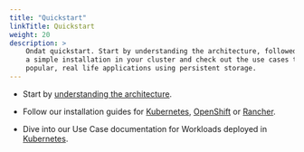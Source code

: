 ```yaml
---
title: "Quickstart"
linkTitle: Quickstart
weight: 20
description: >
    Ondat quickstart. Start by understanding the architecture, followed up with
    a simple installation in your cluster and check out the use cases to deploy
    popular, real life applications using persistent storage.
---
```


* Start by [understanding the architecture](/docs/concepts/components).

* Follow our installation guides for
  [Kubernetes](/docs/install/kubernetes),
  [OpenShift](/docs/install/openshift) or
  [Rancher](/docs/install/rancher).

* Dive into our Use Case documentation for Workloads deployed in
  [Kubernetes](/docs/usecases/).

